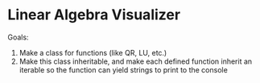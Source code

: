 # Linear Algebra Visualizer

Goals:
1. Make a class for functions (like QR, LU, etc.)
2. Make this class inheritable, and make each defined function inherit an iterable so the function can yield strings to print to the console
